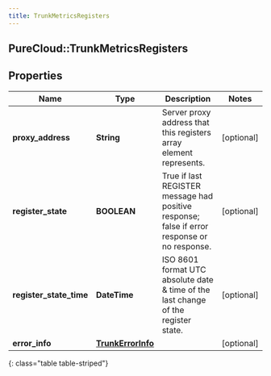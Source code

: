 ```yaml
---
title: TrunkMetricsRegisters
---
```

## PureCloud::TrunkMetricsRegisters

## Properties

|Name | Type | Description | Notes|
|------------ | ------------- | ------------- | -------------|
| **proxy_address** | **String** | Server proxy address that this registers array element represents. | [optional] |
| **register_state** | **BOOLEAN** | True if last REGISTER message had positive response; false if error response or no response. | [optional] |
| **register_state_time** | **DateTime** | ISO 8601 format UTC absolute date &amp; time of the last change of the register state. | [optional] |
| **error_info** | [**TrunkErrorInfo**](TrunkErrorInfo.html) |  | [optional] |
{: class="table table-striped"}


